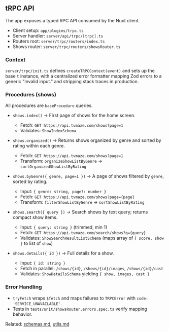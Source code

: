 ## tRPC API

The app exposes a typed RPC API consumed by the Nuxt client.

- Client setup: `app/plugins/trpc.ts`
- Server handler: `server/api/trpc/[trpc].ts`
- Routers root: `server/trpc/routers/index.ts`
- Shows router: `server/trpc/routers/showsRouter.ts`

### Context

`server/trpc/init.ts` defines `createTRPCContext(event)` and sets up the base `t` instance, with a centralized error formatter mapping Zod errors to a generic "Invalid input." and stripping stack traces in production.

### Procedures (shows)

All procedures are `baseProcedure` queries.

- `shows.index()` → First page of shows for the home screen.
  - Fetch: `GET https://api.tvmaze.com/shows?page=1`
  - Validates: `ShowIndexSchema`

- `shows.organized()` → Returns shows organized by genre and sorted by rating within each genre.
  - Fetch: `GET https://api.tvmaze.com/shows?page=1`
  - Transform: `organizeShowListByGenre` → `sortOrganizedShowListByRating`

- `shows.byGenre({ genre, page=1 })` → A page of shows filtered by `genre`, sorted by rating.
  - Input: `{ genre: string, page?: number }`
  - Fetch: `GET https://api.tvmaze.com/shows?page={page}`
  - Transform: `filterShowListByGenre` → `sortShowListByRating`

- `shows.search({ query })` → Search shows by text query; returns compact show items.
  - Input: `{ query: string }` (trimmed, min 1)
  - Fetch: `GET https://api.tvmaze.com/search/shows?q={query}`
  - Validates: `ShowSearchResultListSchema` (maps array of `{ score, show }` to list of `show`)

- `shows.details({ id })` → Full details for a show.
  - Input: `{ id: string }`
  - Fetch in parallel: `/shows/{id}`, `/shows/{id}/images`, `/shows/{id}/cast`
  - Validates: `ShowDetailsSchema` yielding `{ show, images, cast }`

### Error Handling

- `tryFetch` wraps `$fetch` and maps failures to `TRPCError` with `code: 'SERVICE_UNAVAILABLE'`.
- Tests in `tests/unit/showsRouter.errors.spec.ts` verify mapping behavior.

Related: [schemas.md](../schemas.md), [utils.md](../utils.md)
